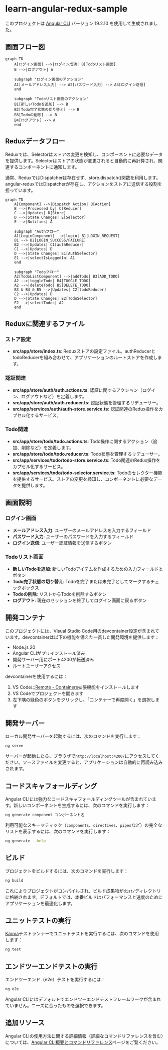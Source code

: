 # learn-angular-redux-sample

このプロジェクトは [Angular CLI](https://github.com/angular/angular-cli) バージョン 19.2.10 を使用して生成されました。

## 画面フロー図

```mermaid
graph TD
    A[ログイン画面] -->|ログイン成功| B[Todoリスト画面]
    B -->|ログアウト| A

    subgraph "ログイン画面のアクション"
    A1[メールアドレス入力] --> A2[パスワード入力] --> A3[ログイン送信]
    end

    subgraph "Todoリスト画面のアクション"
    B1[新しいTodoを追加] --> B
    B2[Todo完了状態の切り替え] --> B
    B3[Todoの削除] --> B
    B4[ログアウト] --> A
    end
```

## Reduxデータフロー

Reduxでは、Selectorはストアの変更を検知し、コンポーネントに必要なデータを提供します。Selectorはストアの状態が変更されると自動的に再計算され、関連するコンポーネントに通知します。

通常、ReduxではDispatcherは存在せず、store.dispatch()関数を利用します。angular-reduxではDispatcherが存在し、アクションをストアに送信する役割を担っています。

```mermaid
graph TD
    A[Component] -->|Dispatch Action| B[Action]
    B -->|Processed by| C[Reducer]
    C -->|Updates| D[Store]
    D -->|State Changes| E[Selector]
    E -->|Notifies| A

    subgraph "Authフロー"
    A1[LoginComponent] -->|login| B1[LOGIN_REQUEST]
    B1 --> B2[LOGIN_SUCCESS/FAILURE]
    B2 -->|Updates| C1[authReducer]
    C1 -->|Updates| D
    D -->|State Changes| E1[AuthSelector]
    E1 -->|selectIsLoggedIn| A1
    end

    subgraph "Todoフロー"
    A2[TodoListComponent] -->|addTodo| B3[ADD_TODO]
    A2 -->|toggleTodo| B4[TOGGLE_TODO]
    A2 -->|deleteTodo| B5[DELETE_TODO]
    B3 & B4 & B5 -->|Updates| C2[todoReducer]
    C2 -->|Updates| D
    D -->|State Changes| E2[TodoSelector]
    E2 -->|selectTodos| A2
    end
```

## Reduxに関連するファイル

### ストア設定
- **src/app/store/index.ts**: Reduxストアの設定ファイル。authReducerとtodoReducerを組み合わせて、アプリケーションのルートストアを作成します。

### 認証関連
- **src/app/store/auth/auth.actions.ts**: 認証に関するアクション（ログイン、ログアウトなど）を定義します。
- **src/app/store/auth/auth.reducer.ts**: 認証状態を管理するリデューサー。
- **src/app/services/auth/auth-store.service.ts**: 認証関連のRedux操作をカプセル化するサービス。

### Todo関連
- **src/app/store/todo/todo.actions.ts**: Todo操作に関するアクション（追加、削除など）を定義します。
- **src/app/store/todo/todo.reducer.ts**: Todo状態を管理するリデューサー。
- **src/app/services/todo/todo-store.service.ts**: Todo関連のRedux操作をカプセル化するサービス。
- **src/app/services/todo/todo-selector.service.ts**: Todoのセレクター機能を提供するサービス。ストアの変更を検知し、コンポーネントに必要なデータを提供します。

## 画面説明

### ログイン画面
- **メールアドレス入力**: ユーザーのメールアドレスを入力するフィールド
- **パスワード入力**: ユーザーのパスワードを入力するフィールド
- **ログイン送信**: ユーザー認証情報を送信するボタン

### Todoリスト画面
- **新しいTodoを追加**: 新しいTodoアイテムを作成するための入力フィールドとボタン
- **Todo完了状態の切り替え**: Todoを完了または未完了としてマークするチェックボックス
- **Todoの削除**: リストからTodoを削除するボタン
- **ログアウト**: 現在のセッションを終了してログイン画面に戻るボタン

## 開発コンテナ

このプロジェクトには、Visual Studio Code用のdevcontainer設定が含まれています。devcontainerは以下の機能を備えた一貫した開発環境を提供します：

- Node.js 20
- Angular CLIがプリインストール済み
- 開発サーバー用にポート4200が転送済み
- ルートユーザーアクセス

devcontainerを使用するには：
1. VS Codeに[Remote - Containers](https://marketplace.visualstudio.com/items?itemName=ms-vscode-remote.remote-containers)拡張機能をインストールします
2. VS Codeでプロジェクトを開きます
3. 左下隅の緑色のボタンをクリックし、「コンテナーで再度開く」を選択します

## 開発サーバー

ローカル開発サーバーを起動するには、次のコマンドを実行します：

```bash
ng serve
```

サーバーが起動したら、ブラウザで`http://localhost:4200/`にアクセスしてください。ソースファイルを変更すると、アプリケーションは自動的に再読み込みされます。

## コードスキャフォールディング

Angular CLIには強力なコードスキャフォールディングツールが含まれています。新しいコンポーネントを生成するには、次のコマンドを実行します：

```bash
ng generate component コンポーネント名
```

利用可能なスキーマティック（`components`、`directives`、`pipes`など）の完全なリストを表示するには、次のコマンドを実行します：

```bash
ng generate --help
```

## ビルド

プロジェクトをビルドするには、次のコマンドを実行します：

```bash
ng build
```

これによりプロジェクトがコンパイルされ、ビルド成果物が`dist/`ディレクトリに格納されます。デフォルトでは、本番ビルドはパフォーマンスと速度のためにアプリケーションを最適化します。

## ユニットテストの実行

[Karma](https://karma-runner.github.io)テストランナーでユニットテストを実行するには、次のコマンドを使用します：

```bash
ng test
```

## エンドツーエンドテストの実行

エンドツーエンド（e2e）テストを実行するには：

```bash
ng e2e
```

Angular CLIにはデフォルトでエンドツーエンドテストフレームワークが含まれていません。ニーズに合ったものを選択できます。

## 追加リソース

Angular CLIの使用方法に関する詳細情報（詳細なコマンドリファレンスを含む）については、[Angular CLI概要とコマンドリファレンス](https://angular.dev/tools/cli)ページをご覧ください。
